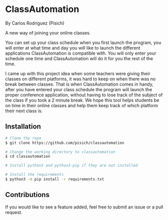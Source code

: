 # ClassAutomation
By Carlos Rodríguez (Pisich)

A new way of joining your online classes.

You can set up your class schedule when you first launch the program, you will enter at what time and day you will like to launch the different applications ClassAutomation is compatible with. You will only enter your schedule one time and ClassAutomation will do it for you the rest of the time.

I came up with this project idea when some teachers were giving their classes on different platforms, it was hard to keep on when there was no break between classes. That is when ClassAutomation comes in handy, after you have entered your class schedule the program will launch the proper conference application, without having to lose track of the subject of the class if you took a 2 minute break. We hope this tool helps students be on time in their online classes and help them keep track of which platform their next class is.
## Installation

```bash
# Clone the repo
$ git clone https://github.com/pisich/classautomation

# Change the working directory to classautomation
$ cd classautomation

# Install python3 and python3-pip if they are not installed

# Install the requirements
$ python3 -m pip install -r requirements.txt
```

## Contributions
If you would like to see a feature added, feel free to submit an issue or a pull request.
